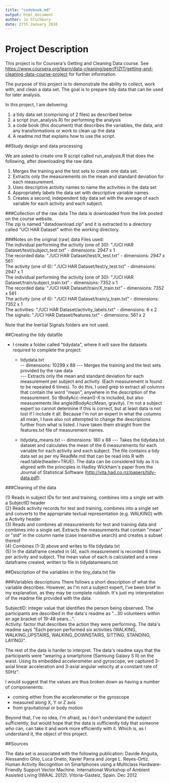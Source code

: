 ```yaml
---
title: "codebook.md"
output: html_document
author: Jo Stichbury
date: 27th January 2016
---
```


# Project Description
This project is for Coursera's Getting and Cleaning Data course. See https://www.coursera.org/learn/data-cleaning/peer/FIZtT/getting-and-cleaning-data-course-project for further information.

The purpose of this project is to demonstrate the ability to collect, work with, and clean a data set. The goal is to prepare tidy data that can be used for later analysis. 

In this project, I am delivering:  
1) a tidy data set (comprising of 2 files) as described below  
2) a script (run_analysis.R) for performing the analysis  
3) a code book (this document) that describes the variables, the data, and any transformations or work to clean up the data  
4) A readme.md that explains how to use the script.   

##Study design and data processing

We are asked to create one R script called run_analysis.R that does the following, after downloading the raw data.   
1) Merges the training and the test sets to create one data set.   
2) Extracts only the measurements on the mean and standard deviation for each measurement.    
3) Uses descriptive activity names to name the activities in the data set   
4) Appropriately labels the data set with descriptive variable names.    
5) Creates a second, independent tidy data set with the average of each variable for each activity and each subject.    


###Collection of the raw data
The data is downloaded from the link posted on the course website.   
The zip is named "datadownload.zip" and it is extracted to a directory called "UCI HAR Dataset" within the working directory.

###Notes on the original (raw) data 
Files used:   
The individual performing the activity (one of 30): "./UCI HAR Dataset/test/subject_test.txt" - dimensions: 2947 x 1   
The recorded data: "./UCI HAR Dataset/test/X_test.txt" - dimensions: 2947 x 561   
The activity (one of 6): "./UCI HAR Dataset/test/y_test.txt" - dimensions: 2947 x 1   
The individual performing the activity (one of 30): "./UCI HAR Dataset/train/subject_train.txt" - dimensions: 7352 x 1   
The recorded data: "./UCI HAR Dataset/train/X_train.txt" - dimensions: 7352 x 561   
The activity (one of 6): "./UCI HAR Dataset/train/y_train.txt" - dimensions: 7352 x 1   
The activities: "./UCI HAR Dataset/activity_labels.txt" - dimensions: 6 x 2   
The signals: "./UCI HAR Dataset/features.txt" - dimensions: 561 x 2   

Note that the Inertial Signals folders are not used.

##Creating the tidy datafile
* I create a folder called "tidydata", where it will save the datasets required to complete the project:
  - tidydata.txt   
  -- dimensions: 10299 x 88
  --- Merges the training and the test sets provided by the raw data  
  --- Extracts only the mean and standard deviation for each measurement per subject and activity. (Each measurement is found to be repeated 6 times). To do this, I used grep to extract all columns that contain the word "mean", anywhere in the description of the measurement. So tBodyAcc-mean()-X is included, but also measurements like angle(tBodyAccMean, gravity). I'm not a subject expert so cannot determine if this is correct, but at least data is not lost if I include it all. Because I'm not an expert in what the columns all mean, I have also not attempted to change the descriptions further from what is listed. I have taken them straight from the features.txt file of measurement names.  
  
  - tidydata_means.txt 
  -- dimensions: 180 x 88
  ---  Takes the tidydata.txt dataset and calculates the mean of the 6 measurements for each variable for each activity and each subject. The file contains a tidy data set as per my ReadMe.md that can be read into R with read.table(header=TRUE). The data can be considered tidy as it is aligned with the principles in Hadley Wickham's paper from the Journal of Statistical Software (http://vita.had.co.nz/papers/tidy-data.pdf).   

###Cleaning of the data

(1) Reads in subject IDs for test and training, combines into a single set with a SubjectID header  
(2) Reads activity records for test and training, combines into a single set and converts to the appropriate textual representation (e.g. WALKING) with a Activity header  
(3) Reads and combines all measurements for test and training data and combines into a single set. Extracts the measurements that contain "mean" or "std" in the column name (case insensitive search) and creates a subset thereof  
(4) Combines (1-3) above and writes to file tidydata.txt  
(5) In the dataframe created in (4), each measurement is recorded 6 times per activity and subject. The mean value of each is calculated and a new dataframe created, written to file in tidydatameans.txt  

##Description of the variables in the tiny_data.txt file

###Variables descriptions 
There follows a short description of what the variable describes. However, as I'm not a subject expert, I've been brief in my explanation, as they may be complete rubbish. It's just my interpretation of the readme file provided with the data.  

SubjectID: integer value that identifies the person being observed. The participants are described in the data's readme as "...30 volunteers within an age bracket of 19-48 years...".   
Activity: factor that describes the action they were performing. The data's readme says "Each person performed six activities (WALKING, WALKING_UPSTAIRS, WALKING_DOWNSTAIRS, SITTING, STANDING, LAYING)".  

The rest of the data is harder to interpret. The data's readme says that the participants were "wearing a smartphone (Samsung Galaxy S II) on the waist. Using its embedded accelerometer and gyroscope, we captured 3-axial linear acceleration and 3-axial angular velocity at a constant rate of 50Hz".  

I would suggest that the values are thus broken down as having a number of componenents:  
- coming either from the accelerometer or the gyroscope  
- measured along X, Y or Z axis  
- from gravitational or body motion   

Beyond that, I've no idea, I'm afraid, as I don't understand the subject sufficiently, but would hope that the data is sufficiently tidy that someone who can, can take it and work more efficiently with it. Which is, as I understand it, the object of this project.

##Sources

The data set is associated with the following publication:
Davide Anguita, Alessandro Ghio, Luca Oneto, Xavier Parra and Jorge L. Reyes-Ortiz. Human Activity Recognition on Smartphones using a Multiclass Hardware-Friendly Support Vector Machine. International Workshop of Ambient Assisted Living (IWAAL 2012). Vitoria-Gasteiz, Spain. Dec 2012

